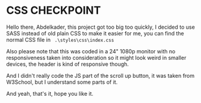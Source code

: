 # CSS CHECKPOINT
Hello there, Abdelkader, this project got too big too quickly, I decided to use SASS instead of old plain CSS to make it easier for me, you can find the normal CSS file in ```
.\styles\css\index.css```

Also please note that this was coded in a 24" 1080p monitor with no responsiveness taken into consideration so it might look weird in smaller devices, the header is kind of responsive though.

And I didn't really code the JS part of the scroll up button, it was taken from W3School, but I understand some parts of it.

And yeah, that's it, hope you like it.
